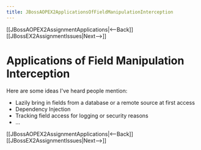 ```yaml
---
title: JBossAOPEX2ApplicationsOfFieldManipulationInterception
---
```

[[JBossAOPEX2AssignmentApplications|<--Back]] [[JBossEX2AssignmentIssues|Next-->]]

# Applications of Field Manipulation Interception

Here are some ideas I've heard people mention:
* Lazily bring in fields from a database or a remote source at first access
* Dependency Injection
* Tracking field access for logging or security reasons
* ...

[[JBossAOPEX2AssignmentApplications|<--Back]] [[JBossEX2AssignmentIssues|Next-->]]